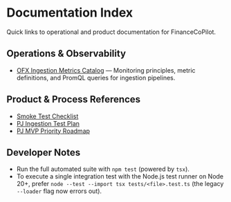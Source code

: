 # Documentation Index

Quick links to operational and product documentation for FinanceCoPilot.

## Operations & Observability

- [OFX Ingestion Metrics Catalog](./metrics/README.md) — Monitoring principles, metric definitions, and PromQL queries for ingestion pipelines.

## Product & Process References

- [Smoke Test Checklist](./SMOKE.md)
- [PJ Ingestion Test Plan](./pj-ingestion-test-plan.md)
- [PJ MVP Priority Roadmap](./pj-mvp-priority-roadmap.md)

## Developer Notes

- Run the full automated suite with `npm test` (powered by `tsx`).
- To execute a single integration test with the Node.js test runner on Node 20+, prefer `node --test --import tsx tests/<file>.test.ts` (the legacy `--loader` flag now errors out).
